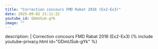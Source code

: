 ```yaml
---
title: "Correction concours FMD Rabat 2016 (Ex2-Ex3)"
date: 2025-09-02 21:11:22 
youtube_id: GDmUSuk-gYk
image: ""
---
```

description: |
  Correction concours FMD Rabat 2016 (Ex2-Ex3)
{% include youtube-privacy.html id="GDmUSuk-gYk" %}
